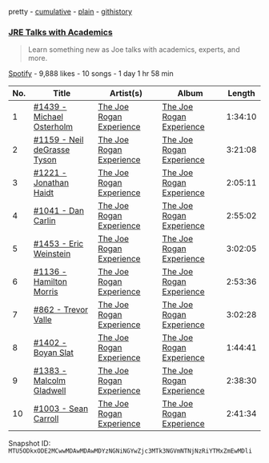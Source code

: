 pretty - [cumulative](/playlists/cumulative/37i9dQZF1DX455rqxvhRwQ.md) - [plain](/playlists/plain/37i9dQZF1DX455rqxvhRwQ) - [githistory](https://github.githistory.xyz/mackorone/spotify-playlist-archive/blob/main/playlists/plain/37i9dQZF1DX455rqxvhRwQ)

### [JRE Talks with Academics](https://open.spotify.com/playlist/37i9dQZF1DX455rqxvhRwQ)

> Learn something new as Joe talks with academics, experts, and more.

[Spotify](https://open.spotify.com/user/spotify) - 9,888 likes - 10 songs - 1 day 1 hr 58 min

| No. | Title | Artist(s) | Album | Length |
|---|---|---|---|---|
| 1 | [\#1439 \- Michael Osterholm](https://open.spotify.com/episode/19tbM1zqjc6KjcRbzMwihN) | [The Joe Rogan Experience](https://open.spotify.com/show/4rOoJ6Egrf8K2IrywzwOMk) | [The Joe Rogan Experience](https://open.spotify.com/show/4rOoJ6Egrf8K2IrywzwOMk) | 1:34:10 |
| 2 | [\#1159 \- Neil deGrasse Tyson](https://open.spotify.com/episode/6yjxExOSU9UvcAVkonaps4) | [The Joe Rogan Experience](https://open.spotify.com/show/4rOoJ6Egrf8K2IrywzwOMk) | [The Joe Rogan Experience](https://open.spotify.com/show/4rOoJ6Egrf8K2IrywzwOMk) | 3:21:08 |
| 3 | [\#1221 \- Jonathan Haidt](https://open.spotify.com/episode/40C1TzeSXuEnqQomY8ayQW) | [The Joe Rogan Experience](https://open.spotify.com/show/4rOoJ6Egrf8K2IrywzwOMk) | [The Joe Rogan Experience](https://open.spotify.com/show/4rOoJ6Egrf8K2IrywzwOMk) | 2:05:11 |
| 4 | [\#1041 \- Dan Carlin](https://open.spotify.com/episode/7xhBFsOUDS79vAhEYJWq9h) | [The Joe Rogan Experience](https://open.spotify.com/show/4rOoJ6Egrf8K2IrywzwOMk) | [The Joe Rogan Experience](https://open.spotify.com/show/4rOoJ6Egrf8K2IrywzwOMk) | 2:55:02 |
| 5 | [\#1453 \- Eric Weinstein](https://open.spotify.com/episode/78HkbguvMumJfUUC2ToHzt) | [The Joe Rogan Experience](https://open.spotify.com/show/4rOoJ6Egrf8K2IrywzwOMk) | [The Joe Rogan Experience](https://open.spotify.com/show/4rOoJ6Egrf8K2IrywzwOMk) | 3:02:05 |
| 6 | [\#1136 \- Hamilton Morris](https://open.spotify.com/episode/4xBgDDb5rBrTWo0qIUXfuG) | [The Joe Rogan Experience](https://open.spotify.com/show/4rOoJ6Egrf8K2IrywzwOMk) | [The Joe Rogan Experience](https://open.spotify.com/show/4rOoJ6Egrf8K2IrywzwOMk) | 2:53:36 |
| 7 | [\#862 \- Trevor Valle](https://open.spotify.com/episode/7hlnaLC642ReafI6SBiYAC) | [The Joe Rogan Experience](https://open.spotify.com/show/4rOoJ6Egrf8K2IrywzwOMk) | [The Joe Rogan Experience](https://open.spotify.com/show/4rOoJ6Egrf8K2IrywzwOMk) | 3:02:28 |
| 8 | [\#1402 \- Boyan Slat](https://open.spotify.com/episode/1KEwHVvJKNce09dWQBu692) | [The Joe Rogan Experience](https://open.spotify.com/show/4rOoJ6Egrf8K2IrywzwOMk) | [The Joe Rogan Experience](https://open.spotify.com/show/4rOoJ6Egrf8K2IrywzwOMk) | 1:44:41 |
| 9 | [\#1383 \- Malcolm Gladwell](https://open.spotify.com/episode/2YXIDPs07hoBtyJjYwm6pN) | [The Joe Rogan Experience](https://open.spotify.com/show/4rOoJ6Egrf8K2IrywzwOMk) | [The Joe Rogan Experience](https://open.spotify.com/show/4rOoJ6Egrf8K2IrywzwOMk) | 2:38:30 |
| 10 | [\#1003 \- Sean Carroll](https://open.spotify.com/episode/3CUzPLZC4OEj9aROCEiEAe) | [The Joe Rogan Experience](https://open.spotify.com/show/4rOoJ6Egrf8K2IrywzwOMk) | [The Joe Rogan Experience](https://open.spotify.com/show/4rOoJ6Egrf8K2IrywzwOMk) | 2:41:34 |

Snapshot ID: `MTU5ODkxODE2MCwwMDAwMDAwMDYzNGNiNGYwZjc3MTk3NGVmNTNjNzRiYTMxZmEwMDli`
